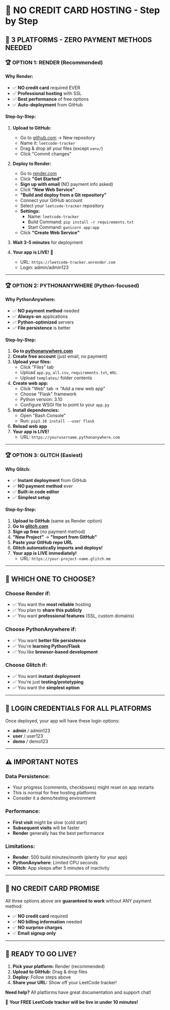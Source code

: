 # 🚀 NO CREDIT CARD HOSTING - Step by Step

## 🎯 **3 PLATFORMS - ZERO PAYMENT METHODS NEEDED**

### 🏆 **OPTION 1: RENDER** (Recommended)

#### **Why Render:**
- ✅ **NO credit card** required EVER
- ✅ **Professional hosting** with SSL  
- ✅ **Best performance** of free options
- ✅ **Auto-deployment** from GitHub

#### **Step-by-Step:**
1. **Upload to GitHub:**
   - Go to [github.com](https://github.com) → New repository
   - Name it: `leetcode-tracker`  
   - Drag & drop all your files (except `venv/`)
   - Click "Commit changes"

2. **Deploy to Render:**
   - Go to [render.com](https://render.com)
   - Click **"Get Started"** 
   - **Sign up with email** (NO payment info asked)
   - Click **"New Web Service"**
   - **"Build and deploy from a Git repository"**
   - Connect your GitHub account
   - Select your `leetcode-tracker` repository
   - **Settings:**
     - Name: `leetcode-tracker`
     - Build Command: `pip install -r requirements.txt`
     - Start Command: `gunicorn app:app`
   - Click **"Create Web Service"**

3. **Wait 3-5 minutes** for deployment
4. **Your app is LIVE!** 🎉
   - URL: `https://leetcode-tracker.onrender.com`
   - Login: admin/admin123

---

### 🏆 **OPTION 2: PYTHONANYWHERE** (Python-focused)

#### **Why PythonAnywhere:**
- ✅ **NO payment method** needed
- ✅ **Always-on** applications
- ✅ **Python-optimized** servers
- ✅ **File persistence** is better

#### **Step-by-Step:**
1. **Go to [pythonanywhere.com](https://pythonanywhere.com)**
2. **Create free account** (just email, no payment)
3. **Upload your files:**
   - Click "Files" tab
   - Upload `app.py`, `all.csv`, `requirements.txt`, etc.
   - Upload `templates/` folder contents
4. **Create web app:**
   - Click "Web" tab → "Add a new web app"
   - Choose "Flask" framework
   - Python version: 3.10
   - Configure WSGI file to point to your `app.py`
5. **Install dependencies:**
   - Open "Bash Console"
   - Run: `pip3.10 install --user flask`
6. **Reload web app**
7. **Your app is LIVE!**
   - URL: `https://yourusername.pythonanywhere.com`

---

### 🏆 **OPTION 3: GLITCH** (Easiest)

#### **Why Glitch:**
- ✅ **Instant deployment** from GitHub
- ✅ **NO payment method** ever
- ✅ **Built-in code editor**
- ✅ **Simplest setup**

#### **Step-by-Step:**
1. **Upload to GitHub** (same as Render option)
2. **Go to [glitch.com](https://glitch.com)**
3. **Sign up free** (no payment method)
4. **"New Project"** → **"Import from GitHub"**
5. **Paste your GitHub repo URL**
6. **Glitch automatically imports and deploys!**
7. **Your app is LIVE immediately!**
   - URL: `https://your-project-name.glitch.me`

---

## 🎯 **WHICH ONE TO CHOOSE?**

### **Choose Render if:**
- ✅ You want the **most reliable** hosting
- ✅ You plan to **share this publicly**
- ✅ You want **professional features** (SSL, custom domains)

### **Choose PythonAnywhere if:**
- ✅ You want **better file persistence**
- ✅ You're **learning Python/Flask**
- ✅ You like **browser-based development**

### **Choose Glitch if:**
- ✅ You want **instant deployment**
- ✅ You're just **testing/prototyping**
- ✅ You want the **simplest option**

---

## 🔑 **LOGIN CREDENTIALS FOR ALL PLATFORMS**

Once deployed, your app will have these login options:
- **admin** / admin123
- **user** / user123
- **demo** / demo123

---

## ⚠️ **IMPORTANT NOTES**

### **Data Persistence:**
- Your progress (comments, checkboxes) might reset on app restarts
- This is normal for free hosting platforms
- Consider it a demo/testing environment

### **Performance:**
- **First visit** might be slow (cold start)
- **Subsequent visits** will be faster
- **Render** generally has the best performance

### **Limitations:**
- **Render**: 500 build minutes/month (plenty for your app)
- **PythonAnywhere**: Limited CPU seconds
- **Glitch**: App sleeps after 5 minutes of inactivity

---

## 🚨 **NO CREDIT CARD PROMISE**

All three options above are **guaranteed to work** without ANY payment method:
- ✅ **NO credit card** required
- ✅ **NO billing information** needed  
- ✅ **NO surprise charges**
- ✅ **Email signup only**

---

## 🎉 **READY TO GO LIVE?**

1. **Pick your platform:** Render (recommended)
2. **Upload to GitHub:** Drag & drop files
3. **Deploy:** Follow steps above
4. **Share your URL:** Show off your LeetCode tracker!

**Need help?** All platforms have great documentation and support chat!

🚀 **Your FREE LeetCode tracker will be live in under 10 minutes!**
